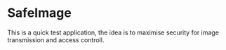SafeImage
=========

This is a quick test application, the idea is to maximise security for image transmission and access controll.
